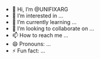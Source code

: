 - 👋 Hi, I’m @UNIFIXARG
- 👀 I’m interested in ...
- 🌱 I’m currently learning ...
- 💞️ I’m looking to collaborate on ...
- 📫 How to reach me ...
- 😄 Pronouns: ...
- ⚡ Fun fact: ...

<!---
UNIFIXARG/UNIFIXARG is a ✨ special ✨ repository because its `README.md` (this file) appears on your GitHub profile.
You can click the Preview link to take a look at your changes.
--->
